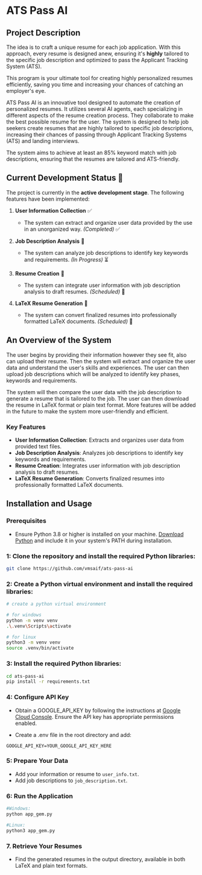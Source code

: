 # ATS Pass AI

## Project Description

The idea is to craft a unique resume for each job application. With this approach, every resume is designed anew, ensuring it's **highly** tailored to the specific job description and optimized to pass the Applicant Tracking System (ATS). 

This program is your ultimate tool for creating highly personalized resumes efficiently, saving you time and increasing your chances of catching an employer's eye.

ATS Pass AI is an innovative tool designed to automate the creation of personalized resumes. It utilizes several AI agents, each specializing in different aspects of the resume creation process. They collaborate to make the best possible resume for the user. The system is designed to help job seekers create resumes that are highly tailored to specific job descriptions, increasing their chances of passing through Applicant Tracking Systems (ATS) and landing interviews.

The system aims to achieve at least an 85% keyword match with job descriptions, ensuring that the resumes are tailored and ATS-friendly.

## Current Development Status 🚀

The project is currently in the **active development stage**. The following features have been implemented:

1. **User Information Collection** ✅
   - The system can extract and organize user data provided by the use in an unorganized way. *(Completed)* ✅

2. **Job Description Analysis** 🔧
   - The system can analyze job descriptions to identify key keywords and requirements. *(In Progress)* ⏳

3. **Resume Creation** 🔧
   - The system can integrate user information with job description analysis to draft resumes. *(Scheduled)* 📅

4. **LaTeX Resume Generation** 🔧
   - The system can convert finalized resumes into professionally formatted LaTeX documents. *(Scheduled)* 📅



## An Overview of the System
The user begins by providing their information however they see fit, also can upload their resume. Then the system will extract and organize the user data and understand the user's skills and experiences. The user can then upload job descriptions which will be analyzed to identify key phases, keywords and requirements. 

The system will then compare the user data with the job description to generate a resume that is tailored to the job. The user can then download the resume in LaTeX format or plain text format. More features will be added in the future to make the system more user-friendly and efficient.

### Key Features
- **User Information Collection**: Extracts and organizes user data from provided text files.
- **Job Description Analysis**: Analyzes job descriptions to identify key keywords and requirements.
- **Resume Creation**: Integrates user information with job description analysis to draft resumes.
- **LaTeX Resume Generation**: Converts finalized resumes into professionally formatted LaTeX documents.

## Installation and Usage

### Prerequisites
- Ensure Python 3.8 or higher is installed on your machine. [Download Python](https://www.python.org/downloads/) and include it in your system's PATH during installation.


### 1: Clone the repository and install the required Python libraries:
```bash
git clone https://github.com/vmsaif/ats-pass-ai
```

### 2: Create a Python virtual environment and install the required libraries:

```bash
# create a python virtual environment

# for windows
python -m venv venv
.\.venv\Scripts\activate 
```
    
```bash
# for linux
python3 -m venv venv
source .venv/bin/activate 
```

### 3: Install the required Python libraries:
```bash
cd ats-pass-ai
pip install -r requirements.txt
```

### 4: Configure API Key
- Obtain a GOOGLE_API_KEY by following the instructions at [Google Cloud Console](https://console.cloud.google.com/apis/credentials). Ensure the API key has appropriate permissions enabled.

- Create a .env file in the root directory and add:
```plaintext
GOOGLE_API_KEY=YOUR_GOOGLE_API_KEY_HERE
```



### 5: Prepare Your Data

- Add your information or resume to `user_info.txt`.
- Add job descriptions to `job_description.txt`.

### 6: Run the Application
```bash
#Windows:
python app_gem.py

#Linux:
python3 app_gem.py
```


### 7. Retrieve Your Resumes
- Find the generated resumes in the output directory, available in both LaTeX and plain text formats.

